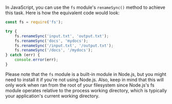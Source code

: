  In JavaScript, you can use the `fs` module's `renameSync()` method to achieve this task. Here is how the equivalent code would look:

```javascript
const fs = require('fs');

try {
    fs.renameSync('input.txt', 'output.txt');
    fs.renameSync('docs', 'mydocs');
    fs.renameSync('/input.txt', '/output.txt');
    fs.renameSync('/docs', '/mydocs');
} catch (err) {
    console.error(err);
}
```
Please note that the `fs` module is a built-in module in Node.js, but you might need to install it if you're not using Node.js.
Also, keep in mind that this will only work when ran from the root of your filesystem since Node.js's fs module operates relative to the process working directory, which is typically your application's current working directory.
